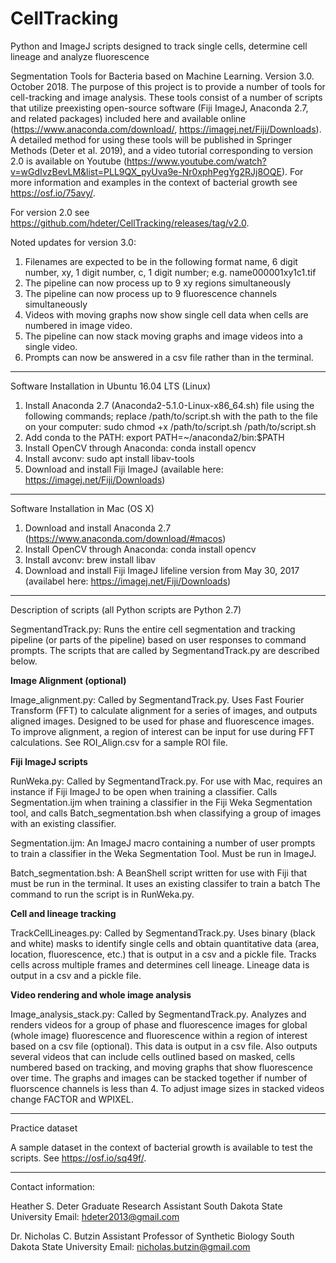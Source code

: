 # CellTracking
Python and ImageJ scripts designed to track single cells, determine cell lineage and analyze fluorescence

Segmentation Tools for Bacteria based on Machine Learning. Version 3.0. October 2018. The purpose of this project is to provide a number of tools for cell-tracking and image analysis. These tools consist of a number of scripts that utilize preexisting open-source software (Fiji ImageJ, Anaconda 2.7, and related packages) included here and available online (https://www.anaconda.com/download/, https://imagej.net/Fiji/Downloads). A detailed method for using these tools will be published in Springer Methods (Deter et al. 2019), and a video tutorial corresponding to version 2.0 is available on Youtube (https://www.youtube.com/watch?v=wGdIvzBevLM&list=PLL9QX_pyUva9e-Nr0xphPegYg2RJj8OQE). For more information and examples in the context of bacterial growth see https://osf.io/75avy/.

For version 2.0 see https://github.com/hdeter/CellTracking/releases/tag/v2.0.

Noted updates for version 3.0:
1. Filenames are expected to be in the following format name, 6 digit number, xy, 1 digit number, c, 1 digit number; e.g. name000001xy1c1.tif
2. The pipeline can now process up to 9 xy regions simultaneously
3. The pipeline can now process up to 9 fluorescence channels simultaneously
4. Videos with moving graphs now show single cell data when cells are numbered in image video.
5. The pipeline can now stack moving graphs and image videos into a single video.
6. Prompts can now be answered in a csv file rather than in the terminal.


-----------------------------------------------------------------------------------------------------------------------------
Software Installation in Ubuntu 16.04 LTS (Linux)

1. Install Anaconda 2.7 (Anaconda2-5.1.0-Linux-x86_64.sh) file using the following commands; replace /path/to/script.sh with 
the path to the file on your computer:
	sudo chmod +x /path/to/script.sh
	/path/to/script.sh
2. Add conda to the PATH: 
	export PATH=~/anaconda2/bin:$PATH
3. Install OpenCV through Anaconda: 
	conda install opencv
4. Install avconv: 
	sudo apt install libav-tools
5. Download and install Fiji ImageJ (available here: https://imagej.net/Fiji/Downloads)

-----------------------------------------------------------------------------------------------------------------------------
Software Installation in Mac (OS X)

1. Download and install Anaconda 2.7 (https://www.anaconda.com/download/#macos)
2. Install OpenCV through Anaconda: 
conda install opencv
3. Install avconv: 
brew install libav
4. Download and install Fiji ImageJ lifeline version from May 30, 2017 (availabel here: https://imagej.net/Fiji/Downloads)

-----------------------------------------------------------------------------------------------------------------------------
Description of scripts (all Python scripts are Python 2.7)

SegmentandTrack.py: Runs the entire cell segmentation and tracking pipeline (or parts of the pipeline) based on user responses to command prompts. The scripts that are called by SegmentandTrack.py are described below.

**Image Alignment (optional)**

Image_alignment.py: Called by SegmentandTrack.py. Uses Fast Fourier Transform (FFT) to calculate alignment for a series of images, and outputs aligned images. Designed to be used for phase and fluorescence images. To improve alignment, a region of interest can be input for use during FFT calculations. See ROI_Align.csv for a sample ROI file.

**Fiji ImageJ scripts**

RunWeka.py: Called by SegmentandTrack.py. For use with Mac, requires an instance if Fiji ImageJ to be open when training a classifier. Calls Segmentation.ijm when training a classifier in the Fiji Weka Segmentation tool, and calls Batch_segmentation.bsh when classifying a group of images with an existing classifier. 

Segmentation.ijm: An ImageJ macro containing a number of user prompts to train a classifier in the Weka Segmentation Tool. Must be run in ImageJ.

Batch_segmentation.bsh: A BeanShell script written for use with Fiji that must be run in the terminal. It uses an existing classifer to train a batch The command to run the script is in RunWeka.py.

**Cell and lineage tracking**

TrackCellLineages.py: Called by SegmentandTrack.py. Uses binary (black and white) masks to identify single cells and obtain quantitative data (area, location, fluorescence, etc.) that is output in a csv and a pickle file. Tracks cells across multiple frames and determines cell lineage. Lineage data is output in a csv and a pickle file. 

**Video rendering and whole image analysis**

Image_analysis_stack.py: Called by SegmentandTrack.py.  Analyzes and renders videos for a group of phase and fluorescence images for global (whole image) fluorescence and fluorescence within a region of interest based on a csv file (optional). This data is output in a csv file. Also outputs several videos that can include cells outlined based on masked, cells numbered based on tracking, and moving graphs that show fluorescence over time. The graphs and images can be stacked together if number of fluorscence channels is less than 4. To adjust image sizes in stacked videos change FACTOR and WPIXEL.


-----------------------------------------------------------------------------------------------------------------------------
Practice dataset

A sample dataset in the context of bacterial growth is available to test the scripts. See https://osf.io/sq49f/.

-----------------------------------------------------------------------------------------------------------------------------
Contact information:

Heather S. Deter
Graduate Research Assistant
South Dakota State University
Email: hdeter2013@gmail.com

Dr. Nicholas C. Butzin
Assistant Professor of Synthetic Biology
South Dakota State University
Email: nicholas.butzin@gmail.com

